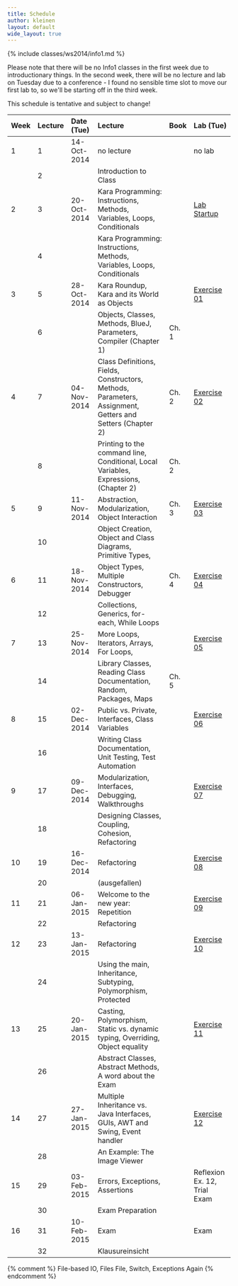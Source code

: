 ```yaml
---
title: Schedule
author: kleinen
layout: default
wide_layout: true
---
```


{% include classes/ws2014/info1.md %}

Please note that there will be no Info1 classes in the first week due to introductionary things. In the second week, there will be no lecture and lab on Tuesday due to a conference - I found no sensible time slot to move our first lab to, so we'll be starting off in the third week.

This schedule is tentative and subject to change!

| Week | Lecture | Date (Tue)  | Lecture                                                                                                   | Book  | Lab (Tue)                          |
|:-----|:--------|:------------|:----------------------------------------------------------------------------------------------------------|:------|:-----------------------------------|
| 1    | 1       | 14-Oct-2014 | no lecture                                                                                                |       | no lab                             |
|      | 2       |             | Introduction to Class                                                                                     |       |                                    |
| 2    | 3       | 20-Oct-2014 | Kara Programming: Instructions, Methods, Variables, Loops, Conditionals                                   |       | [Lab Startup](../labs/exercise-00) |
|      | 4       |             | Kara Programming: Instructions, Methods, Variables, Loops, Conditionals                                   |       |                                    |
| 3    | 5       | 28-Oct-2014 | Kara Roundup, Kara and its World as Objects                                                               |       | [Exercise 01](../labs/exercise-01) |
|      | 6       |             | Objects, Classes, Methods, BlueJ, Parameters,  Compiler  (Chapter 1)                                      | Ch. 1 |                                    |
| 4    | 7       | 04-Nov-2014 | Class Definitions, Fields, Constructors, Methods, Parameters, Assignment, Getters and Setters (Chapter 2) | Ch. 2 | [Exercise 02](../labs/exercise-02) |
|      | 8       |             | Printing to the command line, Conditional, Local Variables, Expressions,  (Chapter 2)                     | Ch. 2 |                                    |
| 5    | 9       | 11-Nov-2014 | Abstraction, Modularization, Object Interaction                                                           | Ch. 3 | [Exercise 03](../labs/exercise-03) |
|      | 10      |             | Object Creation, Object and Class Diagrams, Primitive Types,                                              |       |                                    |
| 6    | 11      | 18-Nov-2014 | Object Types, Multiple Constructors, Debugger                                                             | Ch. 4 | [Exercise 04](../labs/exercise-04) |
|      | 12      |             | Collections, Generics, for-each, While Loops                                                              |       |                                    |
| 7    | 13      | 25-Nov-2014 | More Loops, Iterators, Arrays, For Loops,                                                                 |       | [Exercise 05](../labs/exercise-05) |
|      | 14      |             | Library Classes, Reading Class Documentation, Random, Packages, Maps                                      | Ch. 5 |                                    |
| 8    | 15      | 02-Dec-2014 | Public vs. Private, Interfaces, Class Variables                                                           |       | [Exercise 06](../labs/exercise-06) |
|      | 16      |             | Writing Class Documentation, Unit Testing, Test Automation                                                |       |                                    |
| 9    | 17      | 09-Dec-2014 | Modularization, Interfaces, Debugging, Walkthroughs                                                       |       | [Exercise 07](../labs/exercise-07) |
|      | 18      |             | Designing Classes, Coupling, Cohesion, Refactoring                                                        |       |                                    |
| 10   | 19      | 16-Dec-2014 | Refactoring                                                                                               |       | [Exercise 08](../labs/exercise-08) |
|      | 20      |             | (ausgefallen)                                                                                             |       |                                    |
| 11   | 21      | 06-Jan-2015 | Welcome to the new year: Repetition                                                                       |       | [Exercise 09](../labs/exercise-09) |
|      | 22      |             | Refactoring                                                                                               |       |                                    |
| 12   | 23      | 13-Jan-2015 | Refactoring                                                                                               |       | [Exercise 10](../labs/exercise-10) |
|      | 24      |             | Using the main, Inheritance, Subtyping, Polymorphism, Protected                                           |       |                                    |
| 13   | 25      | 20-Jan-2015 | Casting, Polymorphism, Static vs. dynamic typing, Overriding, Object equality                             |       | [Exercise 11](../labs/exercise-11) |
|      | 26      |             | Abstract Classes, Abstract Methods, A word about the Exam                                                 |       |                                    |
| 14   | 27      | 27-Jan-2015 | Multiple Inheritance vs. Java Interfaces,  GUIs, AWT and Swing, Event handler                             |       | [Exercise 12](../labs/exercise-12) |
|      | 28      |             | An Example: The Image Viewer                                                                              |       |                                    |
| 15   | 29      | 03-Feb-2015 | Errors, Exceptions, Assertions                                                                            |       | Reflexion Ex. 12, Trial Exam       |
|      | 30      |             | Exam Preparation                                                                                          |       |                                    |
| 16   | 31      | 10-Feb-2015 | Exam                                                                                                      |       | Exam                               |
|      | 32      |             | Klausureinsicht                                                                                           |       |                                    |


{% comment %}
File-based IO, Files
File, Switch, Exceptions Again
{% endcomment %}
